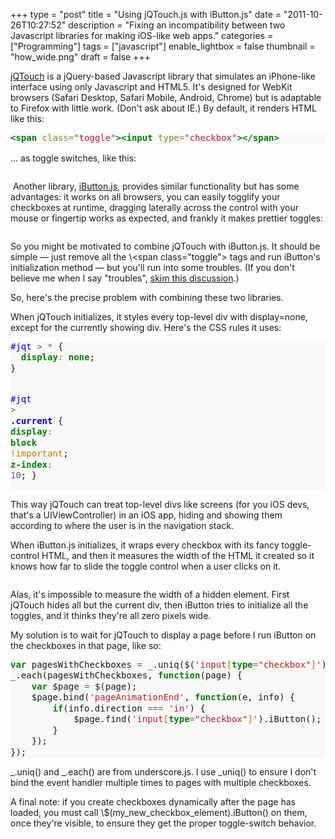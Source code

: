 +++
type = "post"
title = "Using jQTouch.js with iButton.js"
date = "2011-10-26T10:27:52"
description = "Fixing an incompatibility between two Javascript libraries for making iOS-like web apps."
categories = ["Programming"]
tags = ["javascript"]
enable_lightbox = false
thumbnail = "how_wide.png"
draft = false
+++

<p><a href="http://www.jqtouch.com/">jQTouch</a> is a jQuery-based Javascript library
that simulates an iPhone-like interface using only Javascript and HTML5.
It's designed for WebKit browsers (Safari Desktop, Safari Mobile,
Android, Chrome) but is adaptable to Firefox with little work. (Don't
ask about IE.) By default, it renders HTML like this:</p>
<div class="codehilite" style="background: #f8f8f8"><pre style="line-height: 125%"><span style="color: #008000; font-weight: bold">&lt;span</span> <span style="color: #7D9029">class=</span><span style="color: #BA2121">&quot;toggle&quot;</span><span style="color: #008000; font-weight: bold">&gt;&lt;input</span> <span style="color: #7D9029">type=</span><span style="color: #BA2121">&quot;checkbox&quot;</span><span style="color: #008000; font-weight: bold">&gt;&lt;/span&gt;</span>
</pre></div>


<p>... as toggle switches, like this:</p>
<p><img style="display:block; margin-left:auto; margin-right:auto;" src="Screen-shot-2011-10-25-at-11.48.18-PM.png" title="" /></p>
<p>&nbsp;Another library,
<a href="http://www.givainc.com/labs/ibutton_jquery_plugin.htm">iButton.js</a>, provides
similar functionality but has some advantages: it works on all browsers,
you can easily togglify your checkboxes at runtime, dragging laterally
across the control with your mouse or fingertip works as expected, and
frankly it makes prettier toggles:</p>
<p><img style="display:block; margin-left:auto; margin-right:auto;" src="Screen-shot-2011-10-25-at-11.51.51-PM.png" title="" /></p>
<p>So you might be motivated to combine jQTouch with iButton.js. It should
be simple&nbsp;&mdash; just remove all the \&lt;span class="toggle"> tags and run
iButton's initialization method&nbsp;&mdash; but you'll run into some troubles. (If
you don't believe me when I say "troubles", <a href="http://groups.google.com/group/jqtouch/browse_thread/thread/38d5535369ed3511">skim this
discussion</a>.)</p>
<p>So, here's the precise problem with combining these two libraries.</p>
<p>When jQTouch initializes, it styles every top-level div with
display=none, except for the currently showing div. Here's the CSS rules
it uses:</p>
<div class="codehilite" style="background: #f8f8f8"><pre style="line-height: 125%"><span style="color: #0000FF">#jqt</span> <span style="color: #666666">&gt;</span> <span style="color: #666666">*</span> {
  <span style="color: #008000; font-weight: bold">display</span><span style="color: #666666">:</span> <span style="color: #008000; font-weight: bold">none</span>;
}

<span style="color: #0000FF">#jqt</span> <span style="color: #666666">&gt;</span> <span style="color: #0000FF; font-weight: bold">.current</span> {
  <span style="color: #008000; font-weight: bold">display</span><span style="color: #666666">:</span> <span style="color: #008000; font-weight: bold">block</span> <span style="color: #BC7A00">!important</span>;
  <span style="color: #008000; font-weight: bold">z-index</span><span style="color: #666666">:</span> <span style="color: #666666">10</span>;
}
</pre></div>


<p>This way jQTouch can treat top-level divs like screens (for you iOS
devs, that's a UIViewController) in an iOS app, hiding and showing them
according to where the user is in the navigation stack.</p>
<p>When iButton.js initializes, it wraps every checkbox with its fancy
toggle-control HTML, and then it measures the width of the HTML it
created so it knows how far to slide the toggle control when a user
clicks on it.</p>
<p><img style="display:block; margin-left:auto; margin-right:auto;" src="how_wide.png" title="" /></p>
<p>Alas, it's impossible to measure the width of a hidden element. First
jQTouch hides all but the current div, then iButton tries to initialize
all the toggles, and it thinks they're all zero pixels wide.</p>
<p>My solution is to wait for jQTouch to display a page before I run
iButton on the checkboxes in that page, like so:</p>
<div class="codehilite" style="background: #f8f8f8"><pre style="line-height: 125%"><span style="color: #008000; font-weight: bold">var</span> pagesWithCheckboxes <span style="color: #666666">=</span> _.uniq($(<span style="color: #BA2121">&#39;input</span><span style="color: #BC7A00">[</span><span style="color: #008000; font-weight: bold">type</span><span style="color: #666666">=</span><span style="color: #BA2121">&quot;checkbox&quot;</span><span style="color: #BC7A00">]</span><span style="color: #BA2121">&#39;</span>).closest(<span style="color: #BA2121">&#39;div.page&#39;</span>));
_.each(pagesWithCheckboxes, <span style="color: #008000; font-weight: bold">function</span>(page) {
    <span style="color: #008000; font-weight: bold">var</span> $page <span style="color: #666666">=</span> $(page);
    $page.bind(<span style="color: #BA2121">&#39;pageAnimationEnd&#39;</span>, <span style="color: #008000; font-weight: bold">function</span>(e, info) {
        <span style="color: #008000; font-weight: bold">if</span>(info.direction <span style="color: #666666">===</span> <span style="color: #BA2121">&#39;in&#39;</span>) {
            $page.find(<span style="color: #BA2121">&#39;input</span><span style="color: #BC7A00">[</span><span style="color: #008000; font-weight: bold">type</span><span style="color: #666666">=</span><span style="color: #BA2121">&quot;checkbox&quot;</span><span style="color: #BC7A00">]</span><span style="color: #BA2121">&#39;</span>).iButton();
        }
    });
});
</pre></div>


<p>_.uniq() and _.each() are from underscore.js. I use _uniq() to ensure
I don't bind the event handler multiple times to pages with multiple
checkboxes.</p>
<p>A final note: if you create checkboxes dynamically after the page has
loaded, you must call \$(my_new_checkbox_element).iButton() on them,
once they're visible, to ensure they get the proper toggle-switch
behavior.</p>
    